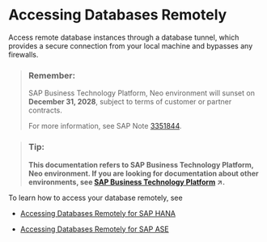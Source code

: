 <!-- loiob374fa36a0c249f49426e38b757412db -->

# Accessing Databases Remotely

Access remote database instances through a database tunnel, which provides a secure connection from your local machine and bypasses any firewalls.

> ### Remember:  
> SAP Business Technology Platform, Neo environment will sunset on **December 31, 2028**, subject to terms of customer or partner contracts.
> 
> For more information, see SAP Note [3351844](https://me.sap.com/notes/3351844).

> ### Tip:  
> **This documentation refers to SAP Business Technology Platform, Neo environment. If you are looking for documentation about other environments, see [SAP Business Technology Platform](https://help.sap.com/viewer/65de2977205c403bbc107264b8eccf4b/Cloud/en-US/6a2c1ab5a31b4ed9a2ce17a5329e1dd8.html "SAP Business Technology Platform (SAP BTP) is an integrated offering comprised of four technology portfolios: database and data management, application development and integration, analytics, and intelligent technologies. The platform offers users the ability to turn data into business value, compose end-to-end business processes, and build and extend SAP applications quickly.") :arrow_upper_right:.**

To learn how to access your database remotely, see

-   [Accessing Databases Remotely for SAP HANA](https://help.sap.com/viewer/d4790b2de2f4429db6f3dff54e4d7b3a/Cloud/en-US/2a795b95e44c42d08c446893a07921db.html)

-   [Accessing Databases Remotely for SAP ASE](https://help.sap.com/viewer/3fa880aa54b74110ae99ad01503fcd60/Cloud/en-US/2a795b95e44c42d08c446893a07921db.html)


